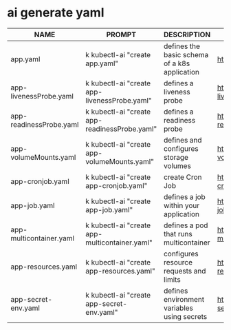 # ai generate yaml

| NAME | PROMPT | DESCRIPTION | EXAMPLE |
|-------------|-------------|-------------|-------------|
| app.yaml | k kubectl-ai "create app.yaml" | defines the basic schema of a k8s application | <https://github.com/rdlsolutions/promptai/blob/main/yaml/app.yaml> |
| app-livenessProbe.yaml | k kubectl-ai "create app-livenessProbe.yaml" | defines a liveness probe | <https://github.com/rdlsolutions/promptai/blob/main/yaml/app-livenessProbe.yaml> |
| app-readinessProbe.yaml | k kubectl-ai "create app-readinessProbe.yaml" | defines a readiness probe | <https://github.com/rdlsolutions/promptai/blob/main/yaml/app-readinessProbe.yaml> |
| app-volumeMounts.yaml | k kubectl-ai "create app-volumeMounts.yaml" | defines and configures storage volumes | <https://github.com/rdlsolutions/promptai/blob/main/yaml/app-volumeMounts.yaml> |
| app-cronjob.yaml | k kubectl-ai "create app-cronjob.yaml" | create Cron Job | <https://github.com/rdlsolutions/promptai/blob/main/yaml/app-cronjob.yaml> |
| app-job.yaml | k kubectl-ai "create app-job.yaml" | defines a job within your application | <https://github.com/rdlsolutions/promptai/blob/main/yaml/app-job.yaml> |
| app-multicontainer.yaml | k kubectl-ai "create app-multicontainer.yaml" | defines a pod that runs multicontainer | <https://github.com/rdlsolutions/promptai/blob/main/yaml/app-multicontainer.yaml> |
| app-resources.yaml | k kubectl-ai "create app-resources.yaml" | configures resource requests and limits | <https://github.com/rdlsolutions/promptai/blob/main/yaml/app-resources.yaml> |
| app-secret-env.yaml | k kubectl-ai "create app-secret-env.yaml" | defines environment variables using secrets | <https://github.com/rdlsolutions/promptai/blob/main/yaml/app-secret-env.yaml> |
